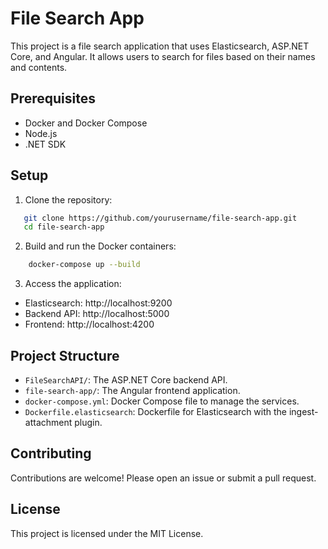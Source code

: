# File Search App

This project is a file search application that uses Elasticsearch, ASP.NET Core, and Angular. It allows users to search for files based on their names and contents.

## Prerequisites

- Docker and Docker Compose
- Node.js
- .NET SDK

## Setup

1. Clone the repository:
```bash
   git clone https://github.com/yourusername/file-search-app.git
   cd file-search-app
```

2. Build and run the Docker containers:
```bash
    docker-compose up --build
```

3. Access the application:
- Elasticsearch: http://localhost:9200
- Backend API: http://localhost:5000
- Frontend: http://localhost:4200

## Project Structure
- `FileSearchAPI/`: The ASP.NET Core backend API.
- `file-search-app/`: The Angular frontend application.
- `docker-compose.yml`: Docker Compose file to manage the services.
- `Dockerfile.elasticsearch`: Dockerfile for Elasticsearch with the ingest-attachment plugin.

## Contributing
Contributions are welcome! Please open an issue or submit a pull request.

## License
This project is licensed under the MIT License.
